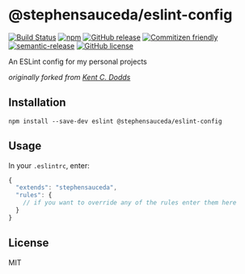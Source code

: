 # @stephensauceda/eslint-config

[![Build Status](https://travis-ci.org/stephensauceda/eslint-config.svg?branch=master)](https://travis-ci.org/stephensauceda/eslint-config) [![npm](https://img.shields.io/npm/v/eslint-config.svg)](https://www.npmjs.com/package/eslint-config) [![GitHub release](https://img.shields.io/github/release/stephensauceda/eslint-config.svg)](https://github.com/stephensauceda/eslint-config)  [![Commitizen friendly](https://img.shields.io/badge/commitizen-friendly-brightgreen.svg)](http://commitizen.github.io/cz-cli/) [![semantic-release](https://img.shields.io/badge/%20%20%F0%9F%93%A6%F0%9F%9A%80-semantic--release-e10079.svg)](https://github.com/semantic-release/semantic-release) [![GitHub license](https://img.shields.io/github/license/mashape/apistatus.svg)](http://opensource.org/licenses/MIT)

An ESLint config for my personal projects

*originally forked from [Kent C. Dodds](https://github.com/kentcdodds/eslint-config-kentcdodds/releases)*

## Installation
```
npm install --save-dev eslint @stephensauceda/eslint-config
```

## Usage
In your `.eslintrc`, enter:

```javascript
{
  "extends": "stephensauceda",
  "rules": {
    // if you want to override any of the rules enter them here
  }
}
```

## License
MIT
